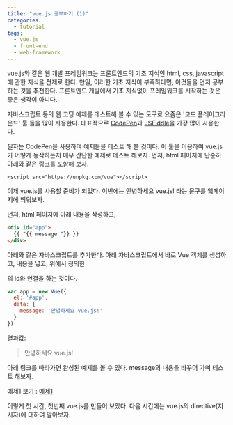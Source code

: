 ```yaml
---
title: "vue.js 공부하기 (1)"
categories:
  - tutorial
tags:
  - vue.js
  - front-end
  - web-framework
---
```


vue.js와 같은 웹 개발 프레임워크는 프론트엔드의 기초 지식인 html, css, javascript에 관한 지식을 전제로 한다. 
만일, 이러한 기초 지식이 부족하다면, 이것들을 먼저 공부하는 것을 추천한다. 프론트엔드 개발에서 기초 지식없이
프레임워크를 시작하는 것은 좋은 생각이 아니다.

자바스크립트 등의 웹 코딩 예제를 테스트해 볼 수 있는 도구로 요즘은 '코드 플레이그라운드' 툴 들을 많이 사용한다.
대표적으로 [CodePen]과 [JSFiddle]을 가장 많이 사용한다.

필자는 CodePen을 사용하여 예제들을 테스트 해 볼 것이다. 이 툴을 이용하여 vue.js가 어떻게 동작하는지 매우 간단한 예제로 테스트 해보자.
먼저, html 페이지에 단순히 아래와 같은 링크를 포함해 보자.

```
<script src="https://unpkg.com/vue"></script>
```

이제 vue.js를 사용할 준비가 되었다.
이번에는 안녕하세요 vue.js! 라는 문구를 웹페이지에 띄워보자.

먼저, html 페이지에 아래 내용을 작성하고,
```html
<div id="app">
  {{ "{{ message "}} }}
</div>
```

아래와 같은 자바스크립트를 추가한다. 아래 자바스크립트에서 바로 Vue 객체를 생성하고, 내용을 넣고, 위에서 정의한 <div>의 id와 연결을 하는 것이다.

```js
var app = new Vue({
  el: '#app',
  data: {
    message: '안녕하세요 vue.js!'
  }
})
```

결과값:
> 안녕하세요 vue.js!

아래 링크를 따라가면 완성된 예제를 볼 수 있다. message의 내용을 바꾸어 가며 테스트 해보자.

예제1 보기 : [예제1]

이렇게 첫 시간, 첫번째 vue.js를 만들어 보았다.
다음 시간에는 vue.js의 directive(지시자)에 대하여 알아보자.


[예제1]: https://codepen.io/joanpark-the-decoder/pen/rNBLjMg
[CodePen]: http://codepen.io
[JSFiddle]: https://jsfiddle.net
